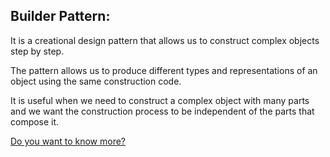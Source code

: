 ## Builder Pattern:

It is a creational design pattern that allows us to construct complex objects step by step.

The pattern allows us to produce different types and representations of an object using the same construction code.

It is useful when we need to construct a complex object with many parts and we want the construction process to be independent of the parts that compose it.

[Do you want to know more?](https://refactoring.guru/design-patterns/builder)
